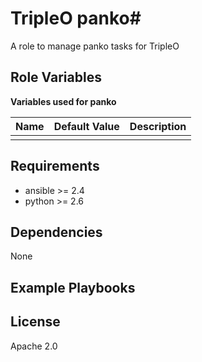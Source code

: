 # TripleO panko#

A role to manage panko tasks for TripleO

## Role Variables ##

**Variables used for panko**

| Name              | Default Value       | Description          |
|-------------------|---------------------|----------------------|
| | | |


## Requirements ##

 - ansible >= 2.4
 - python >= 2.6

## Dependencies ##

None

## Example Playbooks ##



## License ##

Apache 2.0
